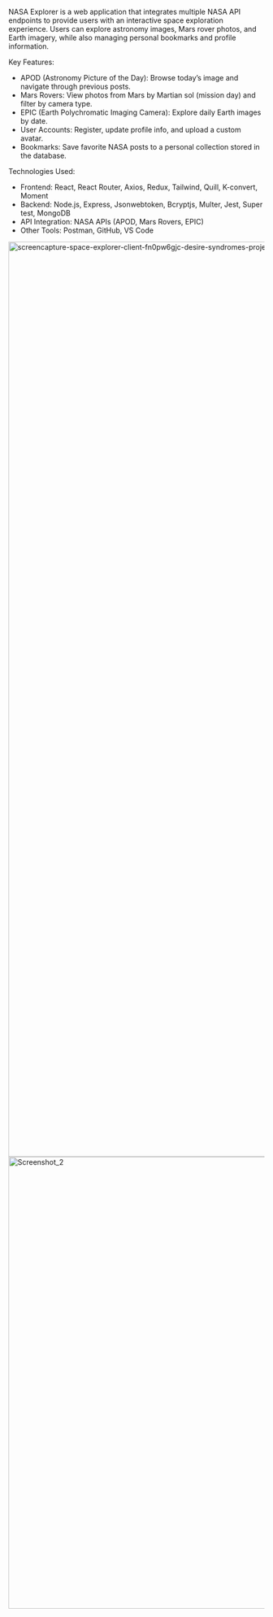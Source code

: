 NASA Explorer is a web application that integrates multiple NASA API endpoints to provide users with an interactive space exploration experience. 
Users can explore astronomy images, Mars rover photos, and Earth imagery, while also managing personal bookmarks and profile information.

Key Features:
- APOD (Astronomy Picture of the Day): Browse today’s image and navigate through previous posts.
- Mars Rovers: View photos from Mars by Martian sol (mission day) and filter by camera type.
- EPIC (Earth Polychromatic Imaging Camera): Explore daily Earth images by date.
- User Accounts: Register, update profile info, and upload a custom avatar.
- Bookmarks: Save favorite NASA posts to a personal collection stored in the database.

Technologies Used:
- Frontend: React, React Router, Axios, Redux, Tailwind, Quill, K-convert, Moment
- Backend: Node.js, Express, Jsonwebtoken, Bcryptjs, Multer, Jest, Super test, MongoDB
- API Integration: NASA APIs (APOD, Mars Rovers, EPIC)
- Other Tools: Postman, GitHub, VS Code
  
<img width="1680" height="1800" alt="screencapture-space-explorer-client-fn0pw6gjc-desire-syndromes-projects-vercel-app-2025-10-21-18_02_44" src="https://github.com/user-attachments/assets/a8d2002d-ae96-4cb9-8031-17464920db01" />
<img width="1662" height="889" alt="Screenshot_2" src="https://github.com/user-attachments/assets/98bb115f-5925-45a4-a603-8f88807c935b" />
